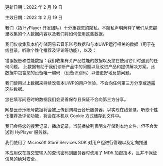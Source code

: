 更新日期：2022 年 2 月 19 日

生效日期：2022 年 2 月 19 日

我们（指 HyPlayer 开发团队）十分重视您的隐私。本隐私声明解释了我们从您那里收集的个人数据内容以及我们将如何使用这些数据。

我们仅收集及本机存储网易云音乐账号数据和与本UWP运行相关的数据（用于在线登录，听歌个性化推荐及评论等功能），以及：

错误报告和性能数据：我们收集有关产品性能的数据以及您在使用它们时遇到的任何问题。 此数据有助于我们诊断产品中的问题以及改进产品和提供解决方案。此数据中包含您的设备唯一编码 （设备识别码）以便更好地反馈问题。

我们使用以上数据来持续改善本UWP的用户体验，不会向任何第三方分享或透露这些数据。

您在填写问卷时的数据我们会妥善保存且保证不会向第三方分享。

网易云音乐账号数据将会被上传到网易云音乐服务器，以实现在线登录，听歌个性化推荐及评论功能，将会在本机以 Cookie 方式储存到文件中。

我们会将您的搜索记录，播放记录，当前播放列表明文存储到本地文件，但不会发送到 HyPlayer 服务器。

我们使用了 Microsoft Store Services SDK 对用户组进行管理以及定向推送

本应用仅在提交您输入的查询密码到服务器时使用了 MD5 加密技术，且并不保证信息的绝对安全。